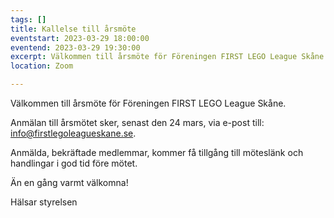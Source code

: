 ```yaml
---
tags: []
title: Kallelse till årsmöte
eventstart: 2023-03-29 18:00:00
eventend: 2023-03-29 19:30:00
excerpt: Välkommen till årsmöte för Föreningen FIRST LEGO League Skåne.
location: Zoom

---
```

Välkommen till årsmöte för Föreningen FIRST LEGO League Skåne.

Anmälan till årsmötet sker, senast den 24 mars, via e-post till: info@firstlegoleagueskane.se.

Anmälda, bekräftade medlemmar, kommer få tillgång till möteslänk och handlingar i god tid före mötet. 

Än en gång varmt välkomna!

Hälsar styrelsen